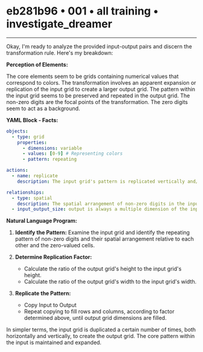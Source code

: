 # eb281b96 • 001 • all training • investigate_dreamer

---
Okay, I'm ready to analyze the provided input-output pairs and discern the transformation rule. Here's my breakdown:

**Perception of Elements:**

The core elements seem to be grids containing numerical values that correspond to colors. The transformation involves an apparent expansion or replication of the input grid to create a larger output grid. The pattern within the input grid seems to be preserved and repeated in the output grid. The non-zero digits are the focal points of the transformation. The zero digits seem to act as a background.

**YAML Block - Facts:**



```yaml
objects:
  - type: grid
    properties:
      - dimensions: variable
      - values: [0-9] # Representing colors
      - pattern: repeating

actions:
  - name: replicate
    description: The input grid's pattern is replicated vertically and/or horizontally.

relationships:
  - type: spatial
    description: The spatial arrangement of non-zero digits in the input grid is maintained in the output grid.
  - input_output_size: output is always a multiple dimension of the input - output height/input height is integer, output width/input width is an integer

```



**Natural Language Program:**

1.  **Identify the Pattern:** Examine the input grid and identify the repeating pattern of non-zero digits and their spatial arrangement relative to each other and the zero-valued cells.

2.  **Determine Replication Factor:**
    *   Calculate the ratio of the output grid's height to the input grid's height.
    *   Calculate the ratio of the output grid's width to the input grid's width.

3.  **Replicate the Pattern:**
    *   Copy Input to Output
    *   Repeat copying to fill rows and columns, according to factor determined above, until output grid dimensions are filled.

In simpler terms, the input grid is duplicated a certain number of times, both horizontally and vertically, to create the output grid. The core pattern within the input is maintained and expanded.

